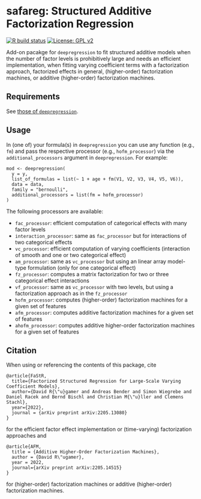 # safareg: Structured Additive Factorization Regression

[![R build status](https://github.com/neural-structured-additive-learning/safareg/workflows/R-CMD-check/badge.svg)](https://github.com/neural-structured-additive-learning/safareg/actions)
[![License: GPL v2](https://img.shields.io/badge/License-GPL_v2-blue.svg)](https://www.gnu.org/licenses/old-licenses/gpl-2.0.en.html)

Add-on pacakge for `deepregression` to fit structured additive models when the number of factor levels is prohibitively large and needs an efficient implementation, when fitting varying coefficient terms with a factorization approach, factorized effects in general, (higher-order) factorization machines, or additive (higher-order) factorization machines.

## Requirements

See [those of `deepregression`](https://github.com/neural-structured-additive-learning/deepregression/blob/main/README.md).

## Usage

In (one of) your formula(s) in `deepregression` you can use any function (e.g., `fm`) and pass the respective processor (e.g., `hofm_processor`) via the `additional_processors` argument in `deepregression`. For example:

```
mod <- deepregression(
  y = y,
  list_of_formulas = list(~ 1 + age + fm(V1, V2, V3, V4, V5, V6)),
  data = data,
  family = "bernoulli", 
  additional_processors = list(fm = hofm_processor)
)
```

The following processors are available:

* `fac_processor`: efficient computation of categorical effects with many factor levels
* `interaction_processor`: same as `fac_processor` but for interactions of two categorical effects
* `vc_processor`: efficient computation of varying coefficients (interaction of smooth and one or two categorical effect)
* `am_processor`: same as `vc_processor` but using an linear array model-type formulation (only for one categorical effect)
* `fz_processor`: computes a matrix factorization for two or three categorical effect interactions
* `vf_processor`: same as `vc_processor` with two levels, but using a factorization approach as in the `fz_processor` 
* `hofm_processor`: computes (higher-order) factorization machines for a given set of features
* `afm_processor`: computes additive factorization machines for a given set of features
* `ahofm_processor`: computes additive higher-order factorization machines for a given set of features

## Citation

When using or referencing the contents of this package, cite

    @article{FaStR,
      title={Factorized Structured Regression for Large-Scale Varying Coefficient Models},
      author={David R{\"u}gamer and Andreas Bender and Simon Wiegrebe and Daniel Racek and Bernd Bischl and Christian M{\"u}ller and Clemens Stachl},
      year={2022},
      journal = {arXiv preprint arXiv:2205.13080}
    }
    
for the efficient factor effect implementation or (time-varying) factorization approaches and

    @article{AFM,
      title = {Additive Higher-Order Factorization Machines},
      author = {David R\"ugamer},
      year = 2022,
      journal={arXiv preprint arXiv:2205.14515}
    }
    
for (higher-order) factorization machines or additive (higher-order) factorization machines.
